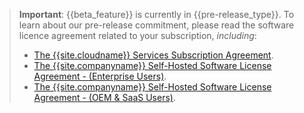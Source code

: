 > **Important**: {{beta_feature}} is currently in {{pre-release_type}}. To learn about our pre-release commitment, please read the software licence agreement related to your subscription, _including_:
>
> - [The {{site.cloudname}} Services Subscription Agreement]({{site.legalpages}}/cloud-use-subscription-agreement/).
> - [The {{site.companyname}} Self-Hosted Software License Agreement - (Enterprise Users)]({{site.legalpages}}/tiny-self-hosted-enterprise-agreement/).
> - [The {{site.companyname}} Self-Hosted Software License Agreement - (OEM & SaaS Users)]({{site.legalpages}}/tiny-self-hosted-oem-saas-agreement/).
